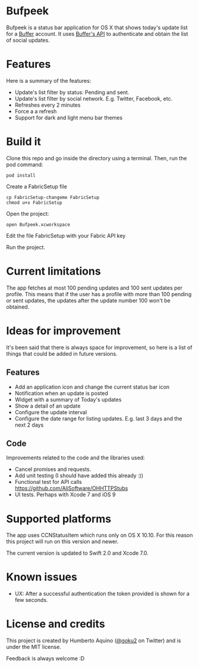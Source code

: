 # Bufpeek


Bufpeek is a status bar application for OS X that shows today's update list for a [Buffer](https://buffer.com/app) account. It uses [Buffer's API](https://buffer.com/developers/api) to authenticate and obtain the list of social updates.

# Features

Here is a summary of the features:

* Update's list filter by status: Pending and sent.
* Update's list filter by social network. E.g. Twitter, Facebook, etc.
* Refreshes every 2 minutes
* Force a a refresh
* Support for dark and light menu bar themes

# Build it

Clone this repo and go inside the directory using a terminal.
Then, run the pod command:

    pod install

Create a FabricSetup file

    cp FabricSetup-changeme FabricSetup
    chmod u+x FabricSetup

Open the project:

    open Bufpeek.xcworkspace

Edit the file FabricSetup with your Fabric API key

Run the project.


# Current limitations

The app fetches at most 100 pending updates and 100 sent updates per profile. This means that if the user has a profile with more than 100 pending or sent updates, the updates after the update number 100 won't be obtained.


# Ideas for improvement

It's been said that there is always space for improvement, so here is a list of things that could be added in future versions.

## Features

* Add an application icon and change the current status bar icon
* Notification when an update is posted
* Widget with a summary of Today's updates
* Show a detail of an update
* Configure the update interval
* Configure the date range for listing updates. E.g. last 3 days and the next 2 days

## Code

Improvements related to the code and the libraries used:

* Cancel promises and requests.
* Add unit testing (I should have added this already :))
* Functional test for API calls
https://github.com/AliSoftware/OHHTTPStubs
* UI tests. Perhaps with Xcode 7 and iOS 9

# Supported platforms

The app uses CCNStatusItem which runs only on OS X 10.10. For this reason this project will run on this version and newer.

The current version is updated to Swift 2.0 and Xcode 7.0.

# Known issues

* UX: After a successful authentication the token provided is shown for a few seconds.

# License and credits

This project is created by Humberto Aquino ([@goku2](https://twitter.com/goku2) on Twitter) and is under the MIT license.

Feedback is always welcome :D
